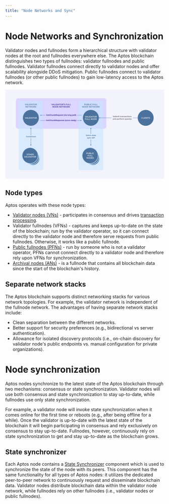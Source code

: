 ```yaml
---
title: "Node Networks and Sync"
---
```


# Node Networks and Synchronization

Validator nodes and fullnodes form a hierarchical structure with validator nodes at the root and fullnodes everywhere else. The Aptos blockchain distinguishes two types of fullnodes: validator fullnodes and public fullnodes. Validator fullnodes connect directly to validator nodes and offer scalability alongside DDoS mitigation. Public fullnodes connect to validator fullnodes (or other public fullnodes) to gain low-latency access to the Aptos network.

![v-fn-network.svg](../../static/img/docs/v-fn-network.svg)

## Node types

Aptos operates with these node types:

- [Validator nodes (VNs)](../nodes/validator-node/index.md) - participates in consensus and drives [transaction processing](../concepts/txns-states.md).
- Validator fullnodes (VFNs) - captures and keeps up-to-date on the state of the blockchain; run by the validator operator, so it can connect directly to the validator node and therefore serve requests from public fullnodes. Otherwise, it works like a public fullnode.
- [Public fullnodes (PFNs)](../nodes/full-node/index.md) - run by someone who is not a validator operator, PFNs cannot connect directly to a validator node and therefore rely upon VFNs for synchronization.
- [Archival nodes (ANs)](../guides/state-sync.md#running-archival-nodes) - is a fullnode that contains all blockchain data since the start of the blockchain's history.

## Separate network stacks

The Aptos blockchain supports distinct networking stacks for various network topologies. For example, the validator network is independent of the fullnode network. The advantages of having separate network stacks include:

- Clean separation between the different networks.
- Better support for security preferences (e.g., bidirectional vs server authentication).
- Allowance for isolated discovery protocols (i.e., on-chain discovery for validator node's public endpoints vs. manual configuration for private organizations).

# Node synchronization

Aptos nodes synchronize to the latest state of the Aptos blockchain through two mechanisms: consensus or state synchronization. Validator nodes will use both consensus and state synchronization to stay up-to-date, while fullnodes use only state synchronization.

For example, a validator node will invoke state synchronization when it comes online for the first time or reboots (e.g., after being offline for a while). Once the validator is up-to-date with the latest state of the blockchain it will begin participating in consensus and rely exclusively on consensus to stay up-to-date. Fullnodes, however, continuously rely on state synchronization to get and stay up-to-date as the blockchain grows.

## State synchronizer

Each Aptos node contains a [State Synchronizer](../guides/state-sync.md) component which is used to synchronize the state of the node with its peers. This component has the same functionality for all types of Aptos nodes: it utilizes the dedicated peer-to-peer network to continuously request and disseminate blockchain data. Validator nodes distribute blockchain data within the validator node network, while fullnodes rely on other fullnodes (i.e., validator nodes or public fullnodes).
